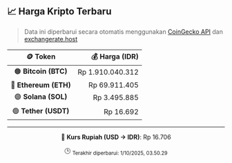 

<!-- HARGA_KRIPTO -->
## 📈 Harga Kripto Terbaru

> Data ini diperbarui secara otomatis menggunakan [CoinGecko API](https://www.coingecko.com/) dan [exchangerate.host](https://exchangerate.host/)

<div align="center">

| 🪙 Token | 💰 Harga (IDR) |
|:------:|---------------:|
| 🟠 **Bitcoin (BTC)**   | Rp 1.910.040.312 |
| 🔵 **Ethereum (ETH)**  | Rp 69.911.405 |
| 🟣 **Solana (SOL)**    | Rp 3.495.885 |
| 🟢 **Tether (USDT)**   | Rp 16.692 |

---

💱 **Kurs Rupiah (USD → IDR)**: Rp 16.706

🕒 <sub>Terakhir diperbarui: 1/10/2025, 03.50.29</sub>

</div>
<!-- /HARGA_KRIPTO -->